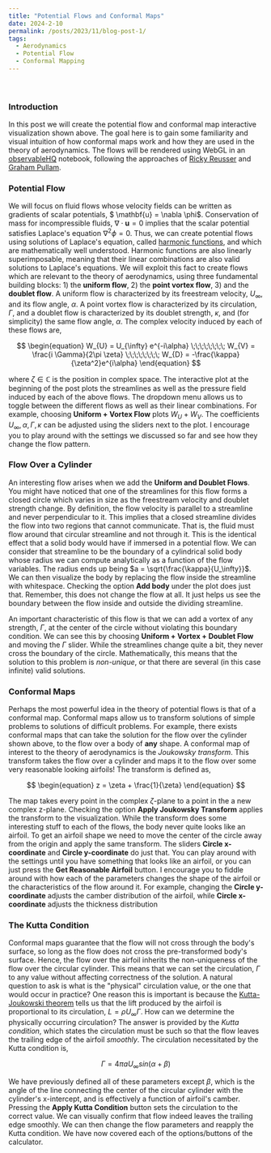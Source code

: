 ```yaml
---
title: "Potential Flows and Conformal Maps"
date: 2024-2-10
permalink: /posts/2023/11/blog-post-1/
tags:
  - Aerodynamics
  - Potential Flow
  - Conformal Mapping
---
```


<div id="kutta-button-container" style="display: flex; justify-content: center;">
  <div id="observablehq-KuttaButton-a125070b" style="margin-bottom: 10px; margin-left: 20px;"></div>
</div>

<div id="plot-options-container">
  <div id="plot-container">
    <div id="observablehq-viewof-gl-a125070b"></div>
    <div id="observablehq-viewof-options-a125070b"></div>
  </div>
  <div id="options-container"> 
    <div id="observablehq-viewof-flowSelection-a125070b"></div>
    <div id="observablehq-viewof-alpha_deg-a125070b"></div>
    <div id="observablehq-viewof-U-a125070b"></div>
    <div id="observablehq-viewof-Gamma-a125070b"></div>
    <div id="observablehq-viewof-Kappa-a125070b"></div>
    <div id="observablehq-viewof-shift-a125070b"></div>
    <div id="observablehq-viewof-shift_vertical-a125070b"></div>
  </div>
</div>

<style>
  #wrapper {
    height: 1000px;
  }

  #plot-options-container {
    display: flex;
    align-items: flex-start;
    position: static;
    top: 0;
    background-color: white;
    z-index: 1;
  }

  #plot-container {
    flex: 1;
  }

  #options-container {
    flex: 1;
    margin-left: 10px;
  }

  /* Media query for mobile devices */
  @media (max-width: 768px) {
    #plot-options-container {
      flex-direction: column;
    }

    #options-container {
      margin-left: 0;
      margin-top: 10px;
    }

    #plot-container {
      position: sticky;
      top: 0;
      z-index: 2;
      background-color: white;
    }
  }

  #kutta-button-container {
    display: flex;
    justify-content: center;
    margin-bottom: 10px;
  }
</style>


### Introduction
In this post we will create the potential flow and conformal map interactive visualization shown above. The goal here is to gain some familiarity and visual intuition of how conformal maps work and how they are used in the theory of aerodynamics. The flows will be rendered using WebGL in an [observableHQ](https://observablehq.com/) notebook, following the approaches of [Ricky Reusser](https://observablehq.com/@rreusser/adaptive-domain-coloring) and [Graham Pullam](https://observablehq.com/@grahampullan/joukowski-airfoils). 

### Potential Flow
We will focus on fluid flows whose velocity fields can be written as gradients of scalar potentials, $ \mathbf{u} = \nabla \phi$. Conservation of mass for incompressible fluids, $\nabla \cdot \mathbf{u}= 0$ implies that the scalar potential satisfies Laplace's equation $\nabla^2 \phi = 0$. Thus, we can create potential flows using solutions of Laplace's equation, called [harmonic functions](https://en.wikipedia.org/wiki/Harmonic_function), and which are mathematically well understood. Harmonic functions are also linearly superimposable, meaning that their linear combinations are also valid solutions to Laplace's equations. We will exploit this fact to create flows which are relevant to the theory of aerodynamics, using three fundamental building blocks: 1) the **uniform flow**, 2) the **point vortex flow**, 3) and the **doublet flow**. A uniform flow is characterized by its freestream velocity, $U_{\infty}$, and its flow angle, $\alpha$. A point vortex flow is characterized by its circulation, $\Gamma$, and a doublet flow is characterized by its doublet strength, $\kappa$, and (for simplicity) the same flow angle, $\alpha$. The complex velocity induced by each of these flows are, 

$$
\begin{equation}
W_{U} = U_{\infty} e^{-i\alpha} \;\;\;\;\;\;\;\;
W_{V} = \frac{i \Gamma}{2\pi \zeta} \;\;\;\;\;\;\;\;
W_{D} = -\frac{\kappa}{\zeta^2}e^{i\alpha}
\end{equation}
$$

where $\zeta \in \mathbb{C}$ is the position in complex space. The interactive plot at the beginning of the post plots the streamlines as well as the pressure field induced by each of the above flows. The dropdown menu allows us to toggle between the different flows as well as their linear combinations. For example, choosing **Uniform + Vortex Flow** plots $W_{U} + W_{V}$. The coefficients $U_\infty,\alpha,\Gamma,\kappa$ can be adjusted using the sliders next to the plot. I encourage you to play around with the settings we discussed so far and see how they change the flow pattern. 


### Flow Over a Cylinder
An interesting flow arises when we add the **Uniform and Doublet Flows**. You might have noticed that one of the streamlines for this flow forms a closed circle which varies in size as the freestream velocity and doublet strength change. By definition, the flow velocity is parallel to a streamline and never perpendicular to it. This implies that a closed streamline divides the flow into two regions that cannot communicate. That is, the fluid must flow around that circular streamline and not through it. This is the identical effect that a solid body would have if immersed in a potential flow. We can consider that streamline to be the boundary of a cylindrical solid body whose radius we can compute analytically as a function of the flow variables. The radius ends up being $a = \sqrt{\frac{\kappa}{U_\infty}}$. We can then visualize the body by replacing the flow inside the streamline with whitespace. Checking the option **Add body** under the plot does just that. Remember, this does not change the flow at all. It just helps us see the boundary between the flow inside and outside the dividing streamline. 

An important characteristic of this flow is that we can add a vortex of any strength, $\Gamma$, at the center of the circle without violating this boundary condition. We can see this by choosing **Uniform + Vortex + Doublet Flow** and moving the $\Gamma$ slider. While the streamlines change quite a bit, they never cross the boundary of the circle. Mathematically, this means that the solution to this problem is *non-unique*, or that there are several (in this case infinite) valid solutions. 

### Conformal Maps
Perhaps the most powerful idea in the theory of potential flows is that of a conformal map. Conformal maps allow us to transform solutions of simple problems to solutions of difficult problems. For example, there exists conformal maps that can take the solution for the flow over the cylinder shown above, to the flow over a body of **any** shape. A conformal map of interest to the theory of aerodynamics is the *Joukowsky transform*. This transform takes the flow over a cylinder and maps it to the flow over some very reasonable looking airfoils! The transform is defined as,

$$
\begin{equation}
  z = \zeta + \frac{1}{\zeta}
\end{equation}
$$

The map takes every point in the complex $\zeta$-plane to a point in the a new complex z-plane. Checking the option **Apply Joukowsky Transform** applies the transform to the visualization. While the transform does some interesting stuff to each of the flows, the body never quite looks like an airfoil. To get an airfoil shape we need to move the center of the circle away from the origin and apply the same transform. The sliders **Circle x-coordinate** and **Circle y-coordinate** do just that. You can play around with the settings until you have something that looks like an airfoil, or you can just press the **Get Reasonable Airfoil** button. I encourage you to fiddle around with how each of the parameters changes the shape of the airfoil or the characteristics of the flow around it. For example, changing the **Circle y-coordinate** adjusts the camber distribution of the airfoil, while **Circle x-coordinate** adjusts the thickness distribution

### The Kutta Condition

Conformal maps guarantee that the flow will not cross through the body's surface, so long as the flow does not cross the pre-transformed body's surface. Hence, the flow over the airfoil inherits the non-uniqueness of the flow over the circular cylinder. This means that we can set the circulation, $\Gamma$ to any value without affecting correctness of the solution. A natural question to ask is what is the "physical" circulation value, or the one that would occur in practice?  One reason this is important is because the [Kutta-Joukowski theorem](https://en.wikipedia.org/wiki/Kutta%E2%80%93Joukowski_theorem) tells us that the lift produced by the airfoil is proportional to its circulation, $L = \rho U_\infty \Gamma$. How can we determine the physically occurring circulation? The answer is provided by the *Kutta condition*, which states the circulation must be such so that the flow leaves the trailing edge of the airfoil *smoothly*. The circulation necessitated by the Kutta condition is,

$$
\begin{equation}
  \Gamma = 4 \pi a U_\infty sin(\alpha + \beta)
\end{equation}
$$


We have previously defined all of these parameters except $\beta$, which is the angle of the line connecting the center of the circular cylinder with the cylinder's x-intercept, and is effectively a function of airfoil's camber. Pressing the **Apply Kutta Condition** button sets the circulation to the correct value. We can visually confirm that flow indeed leaves the trailing edge smoothly. We can then change the flow parameters and reapply the Kutta condition. We have now covered each of the options/buttons of the calculator.



<link rel="stylesheet" href="https://cdn.jsdelivr.net/npm/@observablehq/inspector@5/dist/inspector.css">
<script type="module">
import {Runtime, Inspector} from "https://cdn.jsdelivr.net/npm/@observablehq/runtime@5/dist/runtime.js";
import define from "https://api.observablehq.com/d/6a13ba7040fa6e52@2064.js?v=4";
new Runtime().module(define, name => {
  if (name === "viewof gl") return new Inspector(document.querySelector("#observablehq-viewof-gl-a125070b"));
  if (name === "viewof flowSelection") return new Inspector(document.querySelector("#observablehq-viewof-flowSelection-a125070b"));
  if (name === "viewof alpha_deg") return new Inspector(document.querySelector("#observablehq-viewof-alpha_deg-a125070b"));
  if (name === "viewof U") return new Inspector(document.querySelector("#observablehq-viewof-U-a125070b"));
  if (name === "viewof Gamma") return new Inspector(document.querySelector("#observablehq-viewof-Gamma-a125070b"));
  if (name === "viewof Kappa") return new Inspector(document.querySelector("#observablehq-viewof-Kappa-a125070b"));
  if (name === "viewof shift") return new Inspector(document.querySelector("#observablehq-viewof-shift-a125070b"));
  if (name === "viewof shift_vertical") return new Inspector(document.querySelector("#observablehq-viewof-shift_vertical-a125070b"));
  if (name === "viewof options") return new Inspector(document.querySelector("#observablehq-viewof-options-a125070b"));
  if (name === "KuttaButton") return new Inspector(document.querySelector("#observablehq-KuttaButton-a125070b"));
  return ["programInfo","render","executeMultipleFunctions","values","radius","AirfoilButton","x_te","Kutta_circulation","initialGrid","beta","values_uniform","values_vortex","values_doublet","grid","values_uniform_doublet","values_uniform_vortex","values_uniform_vortex_doublet","values_vortex_doublet","AirfoilButtonList","alpha","transform","body"].includes(name);
});
</script>